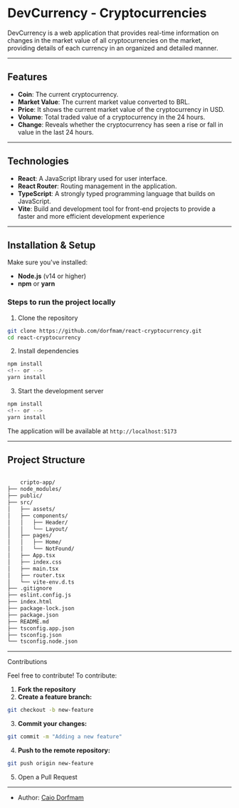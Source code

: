 # DevCurrency - Cryptocurrencies

DevCurrency is a web application that provides real-time information on changes in the market value of all cryptocurrencies on the market, providing details of each currency in an organized and detailed manner.

---

## Features

- **Coin**: The current cryptocurrency.
- **Market Value**: The current market value converted to BRL.
- **Price**: It shows the current market value of the cryptocurrency in USD.
- **Volume**: Total traded value of a cryptocurrency in the 24 hours.
- **Change**: Reveals whether the cryptocurrency has seen a rise or fall in value in the last 24 hours.

---

## Technologies

- **React**: A JavaScript library used for user interface.
- **React Router**: Routing management in the application.
- **TypeScript**: A strongly typed programming language that builds on JavaScript.
- **Vite**: Build and development tool for front-end projects to provide a faster and more efficient development experience

---

## Installation & Setup

Make sure you've installed:

- **Node.js** (v14 or higher)
- **npm** or **yarn**

### Steps to run the project locally

1. Clone the repository

  ```bash
  git clone https://github.com/dorfmam/react-cryptocurrency.git
  cd react-cryptocurrency
  ```

2. Install dependencies

  ```bash
  npm install
  <!-- or -->
  yarn install
  ```

3. Start the development server

  ```bash
  npm install
  <!-- or -->
  yarn install
  ```

The application will be available at `http://localhost:5173`

---

## Project Structure

  ```bash 

      cripto-app/
  ├── node_modules/
  ├── public/
  ├── src/
  │   ├── assets/
  │   ├── components/
  │   │   ├── Header/
  │   │   └── Layout/
  │   ├── pages/
  │   │   ├── Home/
  │   │   └── NotFound/
  │   ├── App.tsx
  │   ├── index.css
  │   ├── main.tsx
  │   ├── router.tsx
  │   └── vite-env.d.ts
  ├── .gitignore
  ├── eslint.config.js
  ├── index.html
  ├── package-lock.json
  ├── package.json
  ├── README.md
  ├── tsconfig.app.json
  ├── tsconfig.json
  └── tsconfig.node.json
  ```

---

Contributions

Feel free to contribute! To contribute:

1. **Fork the repository**
2. **Create a feature branch:**

  ```bash
  git checkout -b new-feature
  ```
3. **Commit your changes:**

  ```bash
  git commit -m "Adding a new feature"
  ```
4. **Push to the remote repository:**

  ```bash
  git push origin new-feature
  ```
5. Open a Pull Request

---

- Author: [Caio Dorfmam](https://github.com/dorfmam/main)